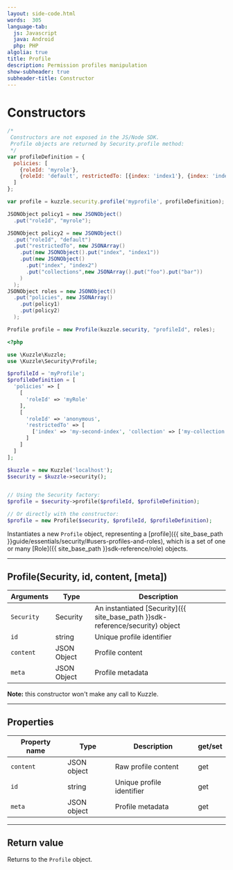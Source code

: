 ```yaml
---
layout: side-code.html
words:  305
language-tab:
  js: Javascript
  java: Android
  php: PHP
algolia: true
title: Profile
description: Permission profiles manipulation
show-subheader: true
subheader-title: Constructor
---
```


# Constructors

```js
/*
 Constructors are not exposed in the JS/Node SDK.
 Profile objects are returned by Security.profile method:
 */
var profileDefinition = {
  policies: [
    {roleId: 'myrole'},
    {roleId: 'default', restrictedTo: [{index: 'index1'}, {index: 'index2', collections: ['foo', 'bar'] } ] }
  ]
};

var profile = kuzzle.security.profile('myprofile', profileDefinition);
```

```java
JSONObject policy1 = new JSONObject()
  .put("roleId", "myrole");

JSONObject policy2 = new JSONObject()
  .put("roleId", "default")
  .put("restrictedTo", new JSONArray()
    .put(new JSONObject().put("index", "index1"))
    .put(new JSONObject()
      .put("index", "index2")
      .put("collections",new JSONArray().put("foo").put("bar"))
    )
  );
JSONObject roles = new JSONObject()
  .put("policies", new JSONArray()
    .put(policy1)
    .put(policy2)
  );

Profile profile = new Profile(kuzzle.security, "profileId", roles);
```

```php
<?php

use \Kuzzle\Kuzzle;
use \Kuzzle\Security\Profile;

$profileId = 'myProfile';
$profileDefinition = [
  'policies' => [
    [
      'roleId' => 'myRole'
    ],
    [
      'roleId' => 'anonymous',
      'restrictedTo' => [
        ['index' => 'my-second-index', 'collection' => ['my-collection']]
      ]
    ]
  ]
];

$kuzzle = new Kuzzle('localhost');
$security = $kuzzle->security();


// Using the Security factory:
$profile = $security->profile($profileId, $profileDefinition);

// Or directly with the constructor:
$profile = new Profile($security, $profileId, $profileDefinition);
```

Instantiates a new `Profile` object, representing a [profile]({{ site_base_path }}guide/essentials/security/#users-profiles-and-roles), which is a set of one or many [Role]({{ site_base_path }}sdk-reference/role) objects.

---

## Profile(Security, id, content, [meta])

| Arguments | Type | Description |
|---------------|---------|----------------------------------------|
| ``Security`` | Security | An instantiated [Security]({{ site_base_path }}sdk-reference/security) object |
| ``id`` | string | Unique profile identifier |
| ``content`` | JSON Object | Profile content |
| ``meta`` | JSON Object | Profile metadata |

**Note:**  this constructor won't make any call to Kuzzle.

---

## Properties

| Property name | Type | Description | get/set |
|--------------|--------|-----------------------------------|---------|
| `content` | JSON object | Raw profile content | get |
| `id` | string | Unique profile identifier | get |
| `meta` | JSON object | Profile metadata | get |

---

## Return value

Returns to the `Profile` object.
